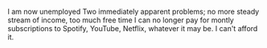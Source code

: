 I am now unemployed
Two immediately apparent problems; no more steady stream of income, too much free time
I can no longer pay for montly subscriptions to Spotify, YouTube, Netflix, whatever it may be. I can't afford it.

